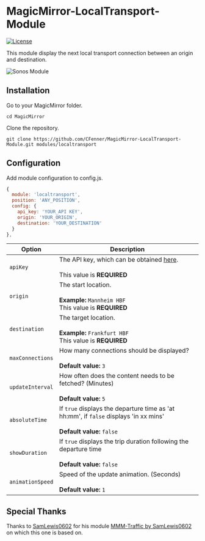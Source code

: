 # MagicMirror-LocalTransport-Module

<p>
<a href="http://choosealicense.com/licenses/mit"><img src="https://img.shields.io/badge/license-MIT-blue.svg" alt="License"></a>
</p>

This module display the next local transport connection between an origin and destination.

![Sonos Module](https://github.com/CFenner/MagicMirror-LocalTransport-Module/blob/master/.github/preview.png)

## Installation

Go to your MagicMirror folder.

`cd MagicMirror`

Clone the repository.

`git clone https://github.com/CFenner/MagicMirror-LocalTransport-Module.git modules/localtransport`

## Configuration

Add module configuration to config.js.

```js
{
  module: 'localtransport',
  position: 'ANY_POSITION',
  config: {
    api_key: 'YOUR_API KEY',
    origin: 'YOUR_ORIGIN',
    destination: 'YOUR_DESTINATION'
  }
},
```

|Option|Description|
|---|---|
|`apiKey`|The API key, which can be obtained [here](https://developers.google.com/maps/documentation/directions/).<br><br>This value is **REQUIRED**|
|`origin`|The start location.<br><br>**Example:** `Mannheim HBF`<br>This value is **REQUIRED**|
|`destination`|The target location.<br><br>**Example:** `Frankfurt HBF`<br>This value is **REQUIRED**|
|`maxConnections`|How many connections should be displayed?<br><br>**Default value:** `3`|
|`updateInterval`|How often does the content needs to be fetched? (Minutes)<br><br>**Default value:** `5`|
|`absoluteTime`|If `true` displays the departure time as 'at hh:mm', if `false` displays 'in xx mins'<br><br>**Default value:** `false`|
|`showDuration`|If `true` displays the trip duration following the departure time<br><br>**Default value:** `false`|
|`animationSpeed`|Speed of the update animation. (Seconds)<br><br>**Default value:** `1`|

## Special Thanks

Thanks to [SamLewis0602](https://github.com/SamLewis0602) for his module [MMM-Traffic by SamLewis0602](https://github.com/SamLewis0602/MMM-Traffic) on which this one is based on.
